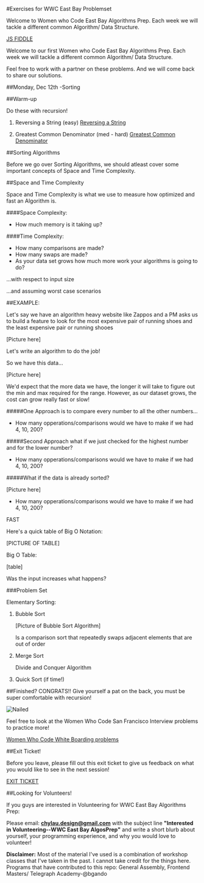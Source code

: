 #Exercises for WWC East Bay Problemset

Welcome to Women who Code East Bay Algorithms Prep.  Each week we will tackle a different common Algorithm/ Data Structure.

[JS FIDDLE](https://jsfiddle.net/sdawkz2t/#&togetherjs=3sLLDkEoK1)

Welcome to our first Women who Code East Bay Algorithms Prep.  Each week we will tackle a different common Algorithm/ Data Structure.

Feel free to work with a partner on these problems.  And we will come back to share our solutions.  

##Monday, Dec 12th -Sorting


##Warm-up

Do these with recursion!

1. Reversing a String (easy)
[Reversing a String](https://github.com/chylaudes/WWCEastBay-AlgosPrep/blob/master/11-14-16/problemset/reversingAString.js)

2. Greatest Common Denominator (med - hard)
[Greatest Common Denominator](https://github.com/chylaudes/WWCEastBay-AlgosPrep/blob/master/11-14-16/problemset/gcd.js)

##Sorting Algorithms

Before we go over Sorting Algorithms, we should atleast cover some important concepts of Space and Time Complexity.

##Space and Time Complexity

Space and Time Complexity is what we use to measure how optimized and fast an Algorithm is.

####Space Complexity:  

*	How much memory is it taking up?

####Time Complexity:

* How many comparisons are made?
* How many swaps are made?
* As your data set grows how much more work your algorithms is going to do?

...with respect to input size

...and assuming worst case scenarios



##EXAMPLE:

Let's say we have an algorithm heavy website like Zappos and a PM asks us to build a feature to look for the most expensive pair of running shoes and the least expensive pair or running shooes

[Picture here]



Let's write an algorithm to do the job!

So we have this data...


[Picture here]


We'd expect that the more data we have, the longer it will take to figure out the min and max required for the range.  However, as our dataset grows, the cost can grow really fast or slow!


#####One Approach is to compare every number to all the other numbers...

* How many opperations/comparisons would we have to make if we had 4, 10, 200?



#####Second Approach what if we just checked for the highest number and for the lower number?

* How many opperations/comparisons would we have to make if we had 4, 10, 200?

#####What if the data is already sorted?

[Picture here]


* How many opperations/comparisons would we have to make if we had 4, 10, 200?

FAST


Here's a quick table of Big O Notation:

[PICTURE OF TABLE]


Big O Table:

[table]

Was the input increases what happens?


###Problem Set

Elementary Sorting:

1. Bubble Sort

	[Picture of Bubble Sort Algorithm]

	Is a comparison sort that repeatedly swaps adjacent elements that are out of order

2. Merge Sort

	Divide and Conquer Algorithm

3. Quick Sort (if time!)

##Finished?
CONGRATS!! Give yourself a pat on the back, you must be super comfortable with recursion!

![Nailed](https://cloud.githubusercontent.com/assets/10103582/20289011/44adadaa-aa8c-11e6-9955-5ac861860ba7.gif)

Feel free to look at the Women Who Code San Francisco Interview problems to practice more!

[Women Who Code White Boarding problems](http://meetupresources.herokuapp.com/whiteboard.html)


##Exit Ticket!

Before you leave, please fill out this exit ticket to give us feedback on what you would like to see in the next session!


[EXIT TICKET](https://goo.gl/forms/i4JicdTtAl2RWkeg2)


##Looking for Volunteers!

If you guys are interested in Volunteering for WWC East Bay Algorithms Prep:

Please email: **chylau.design@gmail.com**  with the subject line **"Interested in Volunteering--WWC East Bay AlgosPrep"** and write a short blurb about yourself, your programming experience, and why you would love to volunteer!  


**Disclaimer:**
Most of the material I've used is a combination of workshop classes that I've taken in the past.  I cannot take credit for the things here.  Programs that have contributed to this repo:  General Assembly, Frontend Masters/ Telegraph Academy-@bgando  
